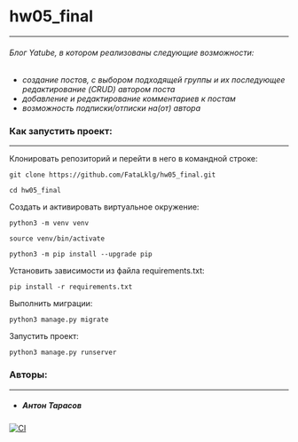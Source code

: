 # hw05_final
____
###### Блог Yatube, в котором реализованы следующие возможности:
+ _создание постов, с выбором подходящей группы и их последующее редактирование (CRUD) автором поста_
+ _добавление и редактирование комментариев к постам_
+ _возможность подписки/отписки на(от) автора_

### Как запустить проект:
____

Клонировать репозиторий и перейти в него в командной строке:

```
git clone https://github.com/FataLklg/hw05_final.git
```

```
cd hw05_final
```

Cоздать и активировать виртуальное окружение:

```
python3 -m venv venv
```

```
source venv/bin/activate
```

```
python3 -m pip install --upgrade pip
```

Установить зависимости из файла requirements.txt:

```
pip install -r requirements.txt
```

Выполнить миграции:

```
python3 manage.py migrate
```

Запустить проект:

```
python3 manage.py runserver
```
### Авторы:
___
- ##### __Антон Тарасов__


[![CI](https://github.com/yandex-praktikum/hw05_final/actions/workflows/python-app.yml/badge.svg?branch=master)](https://github.com/yandex-praktikum/hw05_final/actions/workflows/python-app.yml)

